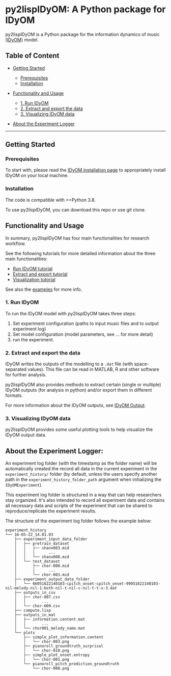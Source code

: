 # py2lispIDyOM: A Python package for IDyOM

py2lispIDyOM is a Python package for the information dynamics of music ([IDyOM](https://github.com/mtpearce/idyom/))
model.

## Table of Content

- [Getting Started](#getting-started)
  - [Prerequisites](#prerequisites)
  - [Installation](#installation)


- [Functionality and Usage](#functionality-and-usage)
  - [1. Run IDyOM](#1-run-idyom)
  - [2. Extract and export the data](#2-extract-and-export-the-data)
  - [3. Visualizing IDyOM data](#3-visualizing-idyom-data)


- [About the Experiment Logger](#about-the-experiment-logger)

---

## Getting Started

### Prerequisites

To start with, please read the [IDyOM installation page](https://github.com/mtpearce/idyom/wiki/Installation) to
appropriately install IDyOM on your local machine.

### Installation

The code is compatible with >=Python 3.8.

To use py2lispIDyOM, you can download this repo or use git clone.

## Functionality and Usage

In summary, py2lispIDyOM has four main functionalities for research workflow.

See the following tutorials for more detailed information about the three main functionalities:

- [Run IDyOM tutorial](tutorials/runIDyOM_tutorial.md)
- [Extract and export tutorial](tutorials/extract_export_tutorial.md)
- [Visualization tutorial](tutorials/visualization_tutorial.md)

See also the [examples](examples/) for more info.

### 1. Run IDyOM

To run the IDyOM model with py2lispIDyOM takes three steps:

1) Set experiment configuration (paths to input music files and to output experiment log)
2) Set model configuration (model parameters, see ... for more detail)
3) run the experiment.

### 2. Extract and export the data

IDyOM writes the outputs of the modelling to a `.dat` file (with space-separated values). This file can be read in
MATLAB, R and other software for further analysis.

py2lispIDyOM also provides methods to extract certain (single or multiple) IDyOM outputs (for analysis in python)
and/or export them in different formats.

For more information about the IDyOM outputs, see [IDyOM Output](https://github.com/mtpearce/idyom/wiki/IDyOM-Output).

### 3. Visualizing IDyOM data

py2lispIDyOM provides some useful plotting tools to help visualize the IDyOM output data.

## About the Experiment Logger:

An experiment log folder (with the timestamp as the folder name) will be automatically created the record all data in
the current experiment in the `experiment_history/` folder
(by default, unless the users specify another path in the `experiment_history_folder_path` argument when initializing
the `IDyOMExperiment`).

This experiment log folder is structured in a way that can help researchers stay organized. It's also intended to record
all experiment data and contains all necessary data and scripts of the experiment that can be shared to
reproduce/replicate the experiment results.

The structure of the experiment log folder follows the example below:

```
experiment_history
└── 16-05-22_14.01.03
    ├── experiment_input_data_folder
    │   ├── pretrain_dataset
    │   │   ├── shanx003.mid
    │   │   │      ...
    │   │   └── shanx008.mid
    │   └── test_dataset
    │       ├── chor-008.mid
    │       │      ...
    │       └── chor-003.mid
    ├── experiment_output_data_folder
    │   └── 66051622140103-cpitch_onset-cpitch_onset-99051622140103-nil-melody-nil-1-both-nil-t-nil-c-nil-t-t-x-3.dat
    ├── outputs_in_csv
    │   ├── chor-007.csv
    │   │       ...
    │   └── chor-009.csv
    ├── compute.lisp
    ├── outputs_in_mat
    │   ├── information.content.mat
    │   │       ...
    │   └── chor001_melody_name.mat
    └── plots
        ├── simple_plot_information.content
        │   └── chor-003.png
        ├── pianoroll_groundtruth_surprisal
        │   └── chor-010.png
        ├── simple_plot_onset.entropy
        │   └── chor-001.png
        └── pianoroll_pitch_prediction_groundtruth
            └── chor-008.png
    
```